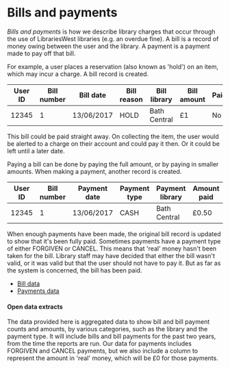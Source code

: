 Bills and payments
==================

*Bills and payments* is how we describe library charges that occur through the use of LibrariesWest libraries (e.g. an overdue fine). A bill is a record of money owing between the user and the library. A payment is a payment made to pay off that bill.

For example, a user places a reservation (also known as 'hold') on an item, which may incur a charge. A bill record is created.

| User ID | Bill number | Bill date | Bill reason | Bill library | Bill amount | Paid? |
| ------- | ----------- | --------- | ----------- | ------------ | ----------- | ----- |
| 12345 | 1 | 13/06/2017 | HOLD | Bath Central | £1 | No |

This bill could be paid straight away. On collecting the item, the user would be alerted to a charge on their account and could pay it then. Or it could be left until a later date.

Paying a bill can be done by paying the full amount, or by paying in smaller amounts. When making a payment, another record is created.

| User ID | Bill number | Payment date | Payment type | Payment library | Amount paid |
| ------- | ----------- | ------------ | ------------ | --------------- | ----------- |
| 12345 | 1 | 13/06/2017 | CASH | Bath Central | £0.50 |

When enough payments have been made, the original bill record is updated to show that it's been fully paid. Sometimes payments have a payment type of either FORGIVEN or CANCEL. This means that 'real' money hasn't been taken for the bill. Library staff may have decided that either the bill wasn't valid, or it was valid but that the user should not have to pay it. But as far as the system is concerned, the bill has been paid.

- [Bill data](./bills.md)
- [Payments data](./bill-payments.md)

#### Open data extracts

The data provided here is aggregated data to show bill and bill payment counts and amounts, by various categories, such as the library and the payment type. It will include bills and bill payments for the past two years, from the time the reports are run. Our data for payments includes FORGIVEN and CANCEL payments, but we also include a column to represent the amount in 'real' money, which will be £0 for those payments.

